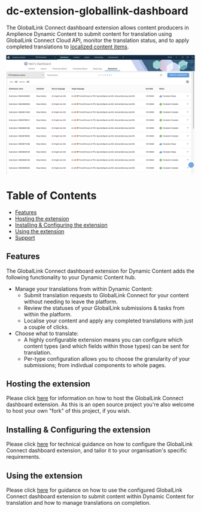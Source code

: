 # dc-extension-globallink-dashboard

The GlobalLink Connect dashboard extension allows content producers in Amplience Dynamic Content to submit content for translation using GlobalLink Connect Cloud API, monitor the translation status, and to apply completed translations to [localized content items](https://amplience.com/docs/production/contentitemlocalization.html).

![](./docs/images/review-submissions.png)

# Table of Contents
- [Features](#features)
- [Hosting the extension](docs/HOSTING.md)
- [Installing & Configuring the extension](docs/CONFIGURATION.md)
- [Using the extension](docs/USAGE.md)
- [Support](./support.md)

## Features

The GlobalLink Connect dashboard extension for Dynamic Content adds the following functionality to your Dynamic Content hub.

* Manage your translations from within Dynamic Content:
  * Submit translation requests to GlobalLink Connect for your content without needing to leave the platform.
  * Review the statuses of your GlobalLink submissions & tasks from within the platform.
  * Localise your content and apply any completed translations with just a couple of clicks.
* Choose what to translate:
  * A highly configurable extension means you can configure which content types (and which fields within those types) can be sent for translation.
  * Per-type configuration allows you to choose the granularity of your submissions; from indivdual components to whole pages.

## Hosting the extension

Please click [here](docs/HOSTING.md) for information on how to host the GlobalLink Connect dashboard extension. As this is an open source project you're also welcome to host your own "fork" of this project, if you wish.

## Installing & Configuring the extension

Please click [here](docs/CONFIGURATION.md) for technical guidance on how to configure the GlobalLink Connect dashboard extension, and tailor it to your organisation's specific requirements.

## Using the extension

Please click [here](docs/USAGE.md) for guidance on how to use the configured GlobalLink Connect dashboard extension to submit content within Dynamic Content for translation and how to manage translations on completion.